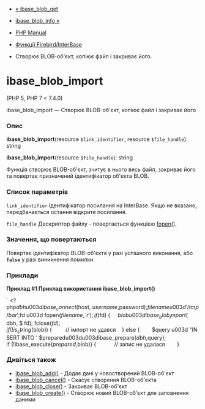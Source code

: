 - [« ibase_blob_get](function.ibase-blob-get.md)
- [ibase_blob_info »](function.ibase-blob-info.md)

- [PHP Manual](index.md)
- [Функції Firebird/InterBase](ref.ibase.md)
- Створює BLOB-об'єкт, копіює файл і закриває його.

# ibase_blob_import

(PHP 5, PHP 7 \< 7.4.0)

ibase_blob_import — Створює BLOB-об'єкт, копіює файл і
закриває його

### Опис

**ibase_blob_import**(resource `$link_identifier`, resource
`$file_handle`): string

**ibase_blob_import**(resource `$file_handle`): string

Функція створює BLOB-об'єкт, зчитує в нього весь файл, закриває його та
повертає призначений ідентифікатор об'єкта BLOB.

### Список параметрів

`link_identifier`
Ідентифікатор посилання на InterBase. Якщо не вказано, передбачається остання
відкрите посилання.

`file_handle`
Дескриптор файлу - повертається функцією [fopen()](function.fopen.md).

### Значення, що повертаються

Повертає ідентифікатор BLOB-об'єкта у разі успішного виконання, або
**`false`** у разі виникнення помилки.

### Приклади

**Приклад #1 Приклад використання **ibase_blob_import()****

` <?php$dbh u003d ibase_connect($host, $username, $password);$filename u003d '/tmp/bar';$fd u003d fopen($filename, 'r');if ($fd) {     $blob u003d ibase_blob_import ($ dbh, $ fd); fclose($fd); if (!is_string($blob)) {         // імпорт не удався    } else {        $query u003d "INSERT INTO ' $preparedu003du003dibase_prepare($dbh, $query); if (!ibase_execute($prepared, $blob)) {            // запис не удалася        }      

### Дивіться також

- [ibase_blob_add()](function.ibase-blob-add.md) - Додає дані
у новостворений BLOB-об'єкт
- [ibase_blob_cancel()](function.ibase-blob-cancel.md) - Скасує
створення BLOB-об'єкта
- [ibase_blob_close()](function.ibase-blob-close.md) - Закриває
BLOB-об'єкт
- [ibase_blob_create()](function.ibase-blob-create.md) - Створює
новий BLOB-об'єкт для заповнення даними
